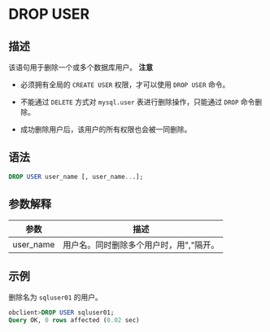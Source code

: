 DROP USER 
==============================



描述 
-----------------------

该语句用于删除一个或多个数据库用户。
**注意**



* 必须拥有全局的 `CREATE USER` 权限，才可以使用 `DROP USER` 命令。

  

* 不能通过 `DELETE` 方式对 `mysql.user` 表进行删除操作，只能通过 `DROP` 命令删除。

  

* 成功删除用户后，该用户的所有权限也会被一同删除。

  




语法 
-----------------------

```sql
DROP USER user_name [, user_name...];
```



参数解释 
-------------------------



|    参数     |          描述           |
|-----------|-----------------------|
| user_name | 用户名。同时删除多个用户时，用","隔开。 |



示例 
-----------------------

删除名为 `sqluser01` 的用户。

```sql
obclient>DROP USER sqluser01;
Query OK, 0 rows affected (0.02 sec)
```


